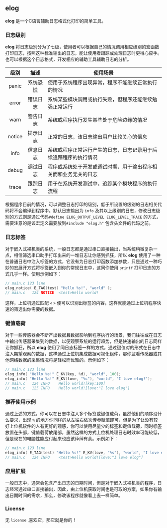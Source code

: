 ## elog

**elog** 是一个C语言辅助日志格式化打印的简单工具。

### 日志级别

**elog** 将日志级别分为了七级，使用者可以根据自己的情况调用相应级别的宏函数打印日志，按照这种标准输出的日志，能让使用者跟踪或处理日志时更得心应手。也可以根据这个日志格式，开发相应的辅助工具辅助日志的分析。

|  级别  |   描述   | 使用场景                                                     |
| :----: | :------: | ------------------------------------------------------------ |
| panic  | 系统恐慌 | 使用于系统程序出现异常，程序不能继续正常执行的情况           |
| error  | 错误日志 | 系统某些模块调用或执行失败，但程序还能继续勉强正常运行       |
|  warn  | 警告日志 | 系统或程序执行发生某些处于危险边缘的情况                     |
| notice | 提示日志 | 正常的日志，该日志输出用户比较关心的信息                     |
|  info  | 信息日志 | 系统或程序正常运行产生的日志，日志记录用于后续追踪程序的执行情况 |
| debug  | 调试日志 | 程序或系统处于开发或调试时期，用于输出程序相关而和业务无关的日志 |
| trace  | 跟踪日志 | 用于在系统开发测试中，追踪某个模块程序的执行流程             |

根据程序目前的情况，可以调整日志打印的级别，低于所设置的级别的日志相关代码将不会编译到程序中。默认日志输出为 `info` 及其以上级别的日志，修改日志级别的方式则是通过代码`#define ELOG_OUTPUT_LEVEL ELOG_LEVEL_TRACE` 的方式，需要注意的是该宏定义需要放到`#include "elog.h"` 包含头文件的代码之前。

### 日志标签

对于嵌入式裸机类的系统，一般日志都是通过串口直接输出，当系统稍微复杂一点，相信筛选串口助手打印出来的一堆日志让你感到抓狂，所以 **elog** 使用了一种在普通日志中注入标签的方式，它没有为日志打印函数添加参数，只是通过一种巧妙的宏展开方式将标签嵌入到你的常规日志中，这同你使用 `printf` 打印日志的方式几乎一样。使用示例如下：

```c
// main.c 123 line
elog_notice( E_TAG(test) "Hello %s!", "world" );
// main.c	124	NOTICE	<test>Hello world!
```

这样，上位机通过匹配 `<` `>` 便可以识别出标签的内容，这样就能通过上位机程序快速的筛选出你需要的数据。

### 键值载荷

对于一些传感器会不断产出数据且数据影响到程序执行的场景，我们往往或在日志中输出传感器采集到的数据，以便观察系统的运行趋势，但是快速输出的日志同样让你抓狂，所以 **elog** 使用了同日志标签一样的方式，通过键值对的形式在日志中注入期望观察的数据，这样通过上位机集成数据可视化组件，那你监看传感器或其他网络数据的采集情况将是轻松而优雅的。示例如下：

```c
// main.c 123 line
elog_info( "Hello %s!" E_KV(key, %d), "world", 100);
elog_info( "Hello %s!" E_KV(love, "%s"), "world", "I love elog!");
// main.c	124	INFO	Hello world![key:100]
// main.c	125	INFO	Hello world![love:"I love elog"]
```

### 推荐使用示例

通过上述的方式，你可以在日志中注入多个标签或键值载荷，虽然他们的顺序没什么要求，出现 `%` 的地方你同样的从左往右依次传参赋值即可，但是为了让没有较好上位机软件的人有更好的观感，你可以使用尽量少的标签和键值载荷，同时标签放置在头部，键值载荷放尾部，虽然这样的方式上位机处理日志时效率可能较低，但是现在的电脑性能应付起来也应该绰绰有余。示例如下：

```c
// main.c 123 line
elog_info( E_TAG(test) "Hello %s!" E_KV(love, "%s"), "world", "I love elog!");
// main.c	124 INFO	<test>Hello world![love:"I love elog"]
```

### 应用扩展

一般日志中，通常会包含产出日志的日期时间，但是对于嵌入式裸机类的程序，日志经常通过串口直接输出，因此，由上位机获取时间也是可取的方案，如果你有输出日期时间的需求，那么，修改该程序就像看上去一样简单。

### License

无 `license` ,喜欢它，那它就是你的！